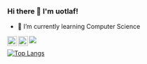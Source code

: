 ### Hi there 👋 I'm uotlaf!

- 🌱 I’m currently learning Computer Science
<a href="https://discord.com/users/272111361708785675">
  <img align="left" alt="My discord" width="22px" src="https://raw.githubusercontent.com/peterthehan/peterthehan/master/assets/discord.svg" />
</a>
<a href="https://twitter.com/uotlaf">
  <img align="left" alt="Twitter" width="22px" src="https://raw.githubusercontent.com/peterthehan/peterthehan/master/assets/twitter.svg" />
</a>

![](https://visitor-badge.glitch.me/badge?page_id=uotlaf.uotlaf)

[![Top Langs](https://github-readme-stats.vercel.app/api/top-langs/?username=uotlaf&layout=compact&theme=dark&langs_count=10&hide=javascript)](https://github.com/anuraghazra/github-readme-stats)
